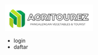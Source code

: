 <!DOCTYPE html>
<html lang="en">
<head>
    <meta charset="UTF-8">
    <meta name="viewport" content="width=device-width, initial-scale=1.0">
    <link rel="stylesheet" href="style.css"/>
    <title>AGRITUREZ</title>
</head>
<body>
    <div class="fContainer">
        <nav class="wrapper">
            <div class="agr.png">
                <img src="agr.png" alt="agr" height="71px" width="240px">
            </div>
            <ul class="navigation">
                <li><a>login</a></li>
                <li><a class="daftar">daftar</a></li>
            </ul>
        </nav>
    </div>
</body>
</html>
